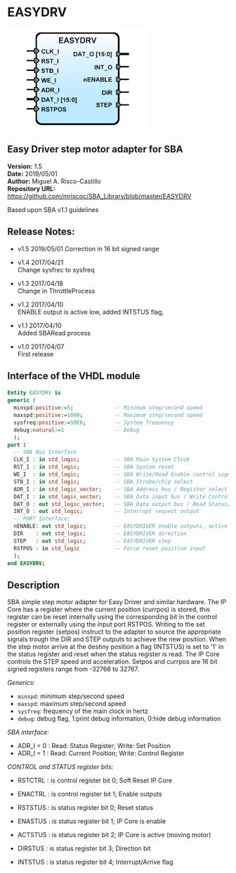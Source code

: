 EASYDRV
=======
![](image.png)

Easy Driver step motor adapter for SBA
--------------------------------------

**Version:** 1.5  
**Date:** 2019/05/01  
**Author:** Miguel A. Risco-Castillo  
**Repository URL:** <https://github.com/mriscoc/SBA_Library/blob/master/EASYDRV>  

Based upon SBA v1.1 guidelines  

Release Notes:
--------------

- v1.5 2019/05/01
  Correction in 16 bit signed range  

- v1.4 2017/04/21  
  Change sysfrec to sysfreq

- v1.3 2017/04/18  
  Change in ThrottleProcess

- v1.2 2017/04/10  
  ENABLE output is active low, added INTSTUS flag,

- v1.1 2017/04/10  
  Added SBARead process

- v1.0 2017/04/07  
  First release

Interface of the VHDL module
---------------------------- 

```vhdl
Entity EASYDRV is
generic (
  minspd:positive:=5;             -- Minimum step/second speed
  maxspd:positive:=1000;          -- Maximum step/second speed
  sysfreq:positive:=50E6;         -- System frequency
  debug:natural:=1                -- Debug
  );
port (
  -- SBA Bus Interface
  CLK_I : in std_logic;           -- SBA Main System Clock
  RST_I : in std_logic;           -- SBA System reset
  WE_I  : in std_logic;           -- SBA Write/Read Enable control signal
  STB_I : in std_logic;           -- SBA Strobe/chip select
  ADR_I : in std_logic_vector;    -- SBA Address bus / Register select
  DAT_I : in std_logic_vector;    -- SBA Data input bus / Write Control/Position
  DAT_O : out std_logic_vector;   -- SBA Data output bus / Read Status/Position
  INT_O	: out std_logic;          -- Interrupt request output
  -- PORT Interface;
  nENABLE: out std_logic;         -- EASYDRIVER enable outputs, active low
  DIR    : out std_logic;         -- EASYDRIVER direction
  STEP   : out std_logic;         -- EASYDRIVER step
  RSTPOS : in std_logic           -- Force reset position input
  );
end EASYDRV;
```

Description
-----------
SBA simple step motor adapter for Easy Driver and similar hardware. The IP Core 
has a register where the current position (currpos) is stored, this register can
be reset internally using the corresponding bit in the control register or
externally using the input port RSTPOS. Writing to the set position register
(setpos) instruct to the adapter to source the appropriate signals trough the
DIR and STEP outputs to achieve the new position. When the step motor arrive at
the destiny position a flag (INTSTUS) is set to '1' in the status register and
reset when the status register is read. The IP Core controls the STEP speed and
acceleration. Setpos and currpos are 16 bit signed registers range from -32768
to 32767.   

*Generics:*
- `minspd`: minimum step/second speed
- `maxspd`: maximum step/second speed
- `sysfreq`: frequency of the main clock in hertz
- `debug`: debug flag, 1:print debug information, 0:hide debug information

*SBA interface:*
- ADR_I = 0 : Read: Status Register; Write: Set Position
- ADR_I = 1 : Read: Current Position; Write: Control Register

*CONTROL and STATUS register bits:*
- RSTCTRL : is control register bit 0;  Soft Reset IP Core
- ENACTRL : is control register bit 1;  Enable outputs

- RSTSTUS : is status register bit 0;  Reset status
- ENASTUS : is status register bit 1;  IP Core is enable
- ACTSTUS : is status register bit 2;  IP Core is active (moving motor)
- DIRSTUS : is status register bit 3;  Direction bit
- INTSTUS : is status register bit 4;  Interrupt/Arrive flag
